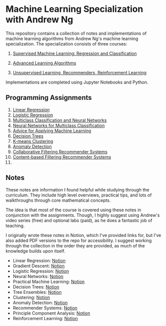 # Machine Learning Specialization with Andrew Ng
<p>
This repository contains a collection of notes and implementations of machine learning algorithms from Andrew Ng's machine learning specialization.
The specialization consists of three courses:
</p>

1. [Supervised Machine Learning: Regression and Classification](https://www.coursera.org/learn/machine-learning?specialization=machine-learning-introduction)

1. [Advanced Learning Algorithms](https://www.coursera.org/learn/advanced-learning-algorithms?specialization=machine-learning-introduction)

3. [Unsupervised Learning, Recommenders, Reinforcement Learning](https://www.coursera.org/learn/unsupervised-learning-recommenders-reinforcement-learning?specialization=machine-learning-introduction)

<p>
Implementations are completed using Jupyter Notebooks and Python.
</p>

## Programming Assignments
1. [Linear Regression](https://nbviewer.org/github/pmulard/machine-learning-specialization-andrew-ng/blob/main/assignments/Linear_Regression.ipynb)
2. [Logistic Regression](https://nbviewer.org/github/pmulard/machine-learning-specialization-andrew-ng/blob/main/assignments/Logistic_Regression.ipynb)
3. [Multiclass Classification and Neural Networks](https://nbviewer.org/github/pmulard/machine-learning-specialization-andrew-ng/blob/main/assignments/Multi-class_Classification_and_Neural_Networks.ipynb)
4. [Neural Networks for Multiclass Classification](https://nbviewer.org/github/pmulard/machine-learning-specialization-andrew-ng/blob/main/assignments/Neural_Networks_for_Multiclass_Classification.ipynb)
5. [Advice for Applying Machine Learning](https://nbviewer.org/github/pmulard/machine-learning-specialization-andrew-ng/blob/main/assignments/Advice_for_Applying_Machine_Learning.ipynb)
6. [Decision Trees](https://nbviewer.org/github/pmulard/machine-learning-specialization-andrew-ng/blob/main/assignments/Decision_Trees.ipynb)
7. [K-means Clustering](https://nbviewer.org/github/pmulard/machine-learning-specialization-andrew-ng/blob/main/assignments/K-means_Clustering.ipynb)
8. [Anomaly Detection](https://nbviewer.org/github/pmulard/machine-learning-specialization-andrew-ng/blob/main/assignments/Anomaly_Detection.ipynb)
9. [Collaborative Filtering Recommender Systems](https://nbviewer.org/github/pmulard/machine-learning-specialization-andrew-ng/blob/main/assignments/Collaborative_Recommender_Systems.ipynb)
10. [Content-based Filtering Recommender Systems](https://nbviewer.org/github/pmulard/machine-learning-specialization-andrew-ng/blob/main/assignments/Content-based_Filtering_Recommender_Systems.ipynb)
11. 

## Notes
<p>
These notes are information I found helpful while studying through the curriculum. 
They include high level overviews, practical tips, and lots of walkthroughs through core mathematical concepts. 
</p>
<p>
The idea is that most of the course is covered using these notes in conjunction with the assignments.
Though, I highly suggest using Andrew's video series (free) and optional labs (paid), as he does a fantastic job of teaching.
</p>
<p>
I originally wrote these notes in Notion, which I've provided links for, but I've also added PDF versions to the repo for accessibility. I suggest working through the collection in the order they are provided, as much of the knowledge builds upon itself.
</p>

- Linear Regression: [Notion](https://pmulard.notion.site/Linear-Regression-82a77381f9504a65bcd8e1ae545aa4ed)
- Gradient Descent: [Notion](https://pmulard.notion.site/Gradient-Descent-c8b5b3024f334f77bf2ee2016c0cdf69)
- Logistic Regression: [Notion](https://www.notion.so/pmulard/Logistic-Regression-a55b93f722284e9ea110c6eb8ba6e49f?pvs=4)
- Neural Networks: [Notion](https://www.notion.so/pmulard/Neural-Networks-7dd29cd37a024473ad3ca8caf3521be9?pvs=4)
- Practical Machine Learning: [Notion](https://pmulard.notion.site/Practical-Machine-Learning-28f12b4adb1946ad9da5d24b75e41ee5)
- Decision Trees: [Notion](https://pmulard.notion.site/Decision-Trees-6798106e342240e29b7c515a0b84a548)
- Tree Ensembles: [Notion](https://pmulard.notion.site/Tree-Ensembles-276f268505184db89625d811faa39dd4)
- Clustering: [Notion](https://pmulard.notion.site/Clustering-178a2ac563c64fe3bdd3666d4b14efc2)
- Anomaly Detection: [Notion](https://pmulard.notion.site/Anomaly-Detection-d0c0c8d73d1d44e9bcd0f374aa56022c)
- Recommender Systems: [Notion](https://pmulard.notion.site/Recommender-Systems-2552d55ed0c14043a3b7e0246ea89421)
- Principle Component Analysis: [Notion](https://www.notion.so/pmulard/Principle-Component-Analysis-babdb72cec1349c8bddacf4017a31296?pvs=4)
- Reinforcement Learning: [Notion](https://www.notion.so/pmulard/Reinforcement-Learning-aa891ed958024a9eb8481a0562e50343?pvs=4)